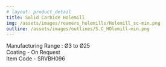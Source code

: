 ```yaml
---
# layout: product_detail
title: Solid Carbide Holemill
img: /assets/images/reamers_holemills/Holemill_sc-min.png
outline: /assets/images/outlines/S.C_HOlemill-min.png
---
```

Manufacturing Range : Ø3 to Ø25<br>
Coating - On Request<br>
Item Code - SRVBH096